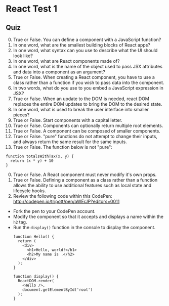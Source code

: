 # React Test 1

## Quiz

0. True or False.  You can define a component with a JavaScript function?
0. In one word, what are the smallest building blocks of React apps?
0. In one word, what syntax can you use to describe what the UI should look like?
0. In one word, what are React components made of?
0. In one word, what is the name of the object used to pass JSX attributes and data into a component as an argument?
0. True or False.  When creating a React component, you have to use a class rather than a function if you wish to pass data into the component.
0. In two words, what do you use to you embed a JavaScript expression in JSX?
0. True or False. When an update to the DOM is needed, react DOM replaces the entire DOM updates to bring the DOM to the desired state.
0. In one word, what is used to break the user interface into smaller pieces?
0. True or False. Start components with a capital letter.
0. True or False. Components can optionally return multiple root elements.
0. True or False. A component can be composed of smaller components.
0. True or False. "pure" functions do not attempt to change their inputs, and always return the same result for the same inputs.
0. True or False.  The function below is not "pure":
  ```
  function totalsWithTax(x, y) {
    return (x * y) + 10
  }
  ```
0. True or False.  A React component must never modify it's own props.
0. True or False. Defining a component as a class rather than a function allows the ability to use additional features such as local state and lifecycle hooks.  
0. Review the following code within this CodePen: http://codepen.io/tripott/pen/aWErJP?editors=0011
  - Fork the pen to your CodePen account.  
  - Modify the component so that it accepts and displays a name within the `h2` tag.
  - Run the `display()` function in the console to display the component.
    ```
    function Hello() {
      return (
        <div>
          <h1>Hello, world!</h1>
          <h2>My name is .</h2>
        </div>
      );
    }

    function display() {
      ReactDOM.render(
        <Hello />,
        document.getElementById('root')
      );
    }
  ```
